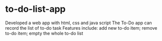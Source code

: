 # to-do-list-app
Developed a web app with html, css and java script
The To-Do app can record the list of to-do task
Features include: add new to-do item; remove to-do item; empty the whole to-do list

